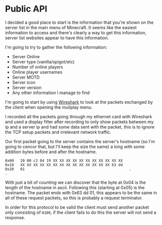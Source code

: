 # Public API
I decided a good place to start is the information that you're shown on the server list in the main menu of Minecraft. It seems like the easiest information to access and there's clearly a way to get this information, server list websites appear to have this information.

I'm going to try to gather the following information:
- Server Online
- Server type (vanilla/spigot/etc)
- Number of online players
- Online player usernames
- Server MOTD
- Server icon
- Server version
- Any other information I manage to find

I'm going to start by using [Wireshark](https://www.wireshark.org/#download) to look at the packets exchanged by the client when opening the muliplay menu.

I recorded all the packets going through my ethernet card with Wireshark and used a display filter after recording to only show packets between my ip and a server ip and had some data sent with the packet, this is to ignore the TCP setup packets and irrelevant network traffic.

Our first packet going to the server contains the server's hostname (so I'm going to cencor that, but I'll keep the size the same) a long with some addition bytes before and after the hostname.

```
0x00   20 00 c2 04 19 XX XX XX XX XX XX XX XX XX XX XX
0x10   XX XX XX XX XX XX XX XX XX XX XX XX XX XX 63 dd
0x20   01                                                .                                                .
```

With just a bit of counting we can discover that the byte at 0x04 is the length of the hostname in ascii. Following this (starting at 0x05) is the hostname. The packet ends with 0x63 dd 01, this appears to be the same in all of these request packets, so this is probably a request terminator.

In order for this protocol to be valid the client must send another packet only consisting of ```0100```, if the client fails to do this the server will not send a response.

